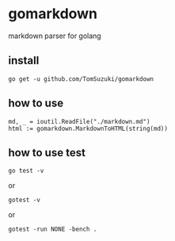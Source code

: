 # gomarkdown
markdown parser for golang

## install
```
go get -u github.com/TomSuzuki/gomarkdown
```

## how to use
```
md, _ = ioutil.ReadFile("./markdown.md")
html := gomarkdown.MarkdownToHTML(string(md))
```

## how to use test
```
go test -v
```
or
```
gotest -v
```
or
```
gotest -run NONE -bench .
```